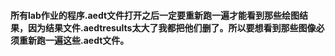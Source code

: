 #### 所有lab作业的程序.aedt文件打开之后一定要重新跑一遍才能看到那些绘图结果，因为结果文件.aedtresults太大了我都把他们删了。所以要想看到那些图像必须重新跑一遍这些.aedt文件。
